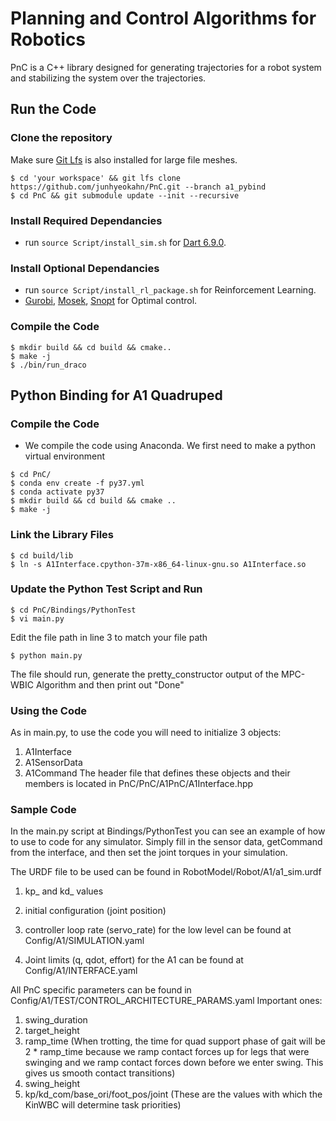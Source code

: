 # Planning and Control Algorithms for Robotics
PnC is a C++ library designed for generating trajectories for a robot system
and stabilizing the system over the trajectories.

## Run the Code

### Clone the repository
Make sure [Git Lfs](https://git-lfs.github.com/) is also installed for large file meshes.
```
$ cd 'your workspace' && git lfs clone https://github.com/junhyeokahn/PnC.git --branch a1_pybind
$ cd PnC && git submodule update --init --recursive
```

### Install Required Dependancies
- run ```source Script/install_sim.sh``` for [Dart 6.9.0](https://dartsim.github.io/install_dart_on_mac.html).

### Install Optional Dependancies
- run ```source Script/install_rl_package.sh``` for Reinforcement Learning.
- [Gurobi](http://www.gurobi.com/), [Mosek](https://www.mosek.com/), [Snopt](http://ccom.ucsd.edu/~optimizers) for Optimal control.

### Compile the Code
```
$ mkdir build && cd build && cmake..
$ make -j
$ ./bin/run_draco
```


## Python Binding for A1 Quadruped

### Compile the Code
- We compile the code using Anaconda. We first need to make a python virtual environment
```
$ cd PnC/
$ conda env create -f py37.yml
$ conda activate py37
$ mkdir build && cd build && cmake ..
$ make -j
```
### Link the Library Files
```
$ cd build/lib
$ ln -s A1Interface.cpython-37m-x86_64-linux-gnu.so A1Interface.so
```
### Update the Python Test Script and Run
```
$ cd PnC/Bindings/PythonTest
$ vi main.py
```
Edit the file path in line 3 to match your file path
```
$ python main.py
```
The file should run, generate the pretty_constructor output of the MPC-WBIC Algorithm and then print out "Done"
### Using the Code
As in main.py, to use the code you will need to initialize 3 objects:
1) A1Interface
2) A1SensorData
3) A1Command
The header file that defines these objects and their members is located in PnC/PnC/A1PnC/A1Interface.hpp

### Sample Code
In the main.py script at Bindings/PythonTest you can see an example of how to use to code
for any simulator. Simply fill in the sensor data, getCommand from the interface, and then
set the joint torques in your simulation.

The URDF file to be used can be found in RobotModel/Robot/A1/a1_sim.urdf

1) kp_ and kd_ values
2) initial configuration (joint position)
3) controller loop rate (servo_rate)
for the low level can be found at Config/A1/SIMULATION.yaml

1) Joint limits (q, qdot, effort) 
for the A1 can be found at Config/A1/INTERFACE.yaml

All PnC specific parameters can be found in Config/A1/TEST/CONTROL_ARCHITECTURE_PARAMS.yaml
Important ones:
1) swing_duration
2) target_height
3) ramp_time (When trotting, the time for quad support phase of gait will be 2 * ramp_time
              because we ramp contact forces up for legs that were swinging and we ramp
              contact forces down before we enter swing. This gives us smooth contact
              transitions)
4) swing_height
5) kp/kd_com/base_ori/foot_pos/joint (These are the values with which the KinWBC will
                                      determine task priorities)

